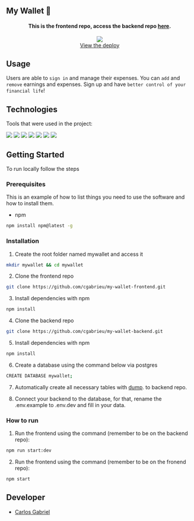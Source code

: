 ## My Wallet 👛

<div align="center">
  <h4>This is the frontend repo, access the backend repo <a href="https://mywallet-cgabrieu.vercel.app/">here</a>.</h4>
  <a href="https://mywallet-cgabrieu.vercel.app/">
    <img src="https://user-images.githubusercontent.com/25062334/144301107-9b86368f-6548-452b-8f82-37a70ca4fe98.gif">
  </a>
    <br />
    <a href="https://mywallet-cgabrieu.vercel.app/">View the deploy</a>
    <br />
</div>

## Usage

Users are able to `sign in` and manage their expenses.
You can `add` and `remove` earnings and expenses. Sign up and have `better control of your financial life`!
  

## Technologies

Tools that were used in the project:
<p>
  <img src='https://img.shields.io/badge/React-000000?style=for-the-badge&logo=react&logoColor=white'>
  <img src='https://img.shields.io/badge/styled--components-000000?style=for-the-badge&logo=styled-components&logoColor=white'>
  <img src='https://img.shields.io/badge/eslint-000000?style=for-the-badge&logo=eslint&logoColor=white'>
  <img src='https://img.shields.io/badge/npm-000000?style=for-the-badge&logo=npm&logoColor=white'>
  <img src='https://img.shields.io/badge/Cypress-000000?style=for-the-badge&logo=cypress&logoColor=white'>
  <img src='https://img.shields.io/badge/Vercel-000000?style=for-the-badge&logo=vercel&logoColor=white'>
  <img src='https://img.shields.io/badge/Heroku-000000?style=for-the-badge&logo=heroku&logoColor=white'>
</p>

<!-- GETTING STARTED -->
## Getting Started

To run locally follow the steps

### Prerequisites

This is an example of how to list things you need to use the software and how to install them.
* npm
```sh
npm install npm@latest -g
```

### Installation

1. Create the root folder named mywallet and access it
```sh
mkdir mywallet && cd mywallet
```
2. Clone the frontend repo
```sh
git clone https://github.com/cgabrieu/my-wallet-frontend.git
```
3. Install dependencies with npm
```sh
npm install
```
4. Clone the backend repo
```sh
git clone https://github.com/cgabrieu/my-wallet-backend.git
```
5. Install dependencies with npm
```sh
npm install
```
6. Create a database using the command below via postgres
```sh
CREATE DATABASE mywallet;
```
7. Automatically create all necessary tables with <a href="https://github.com/cgabrieu/my-wallet-backend/blob/main/dump.sql">dump</a>. to backend repo.

8. Connect your backend to the database, for that, rename the .env.example to .env.dev and fill in your data.

### How to run

1. Run the frontend using the command (remember to be on the backend repo): 
```sh
npm run start:dev
```
2. Run the frontend using the command (remember to be on the fronend repo): 
```sh
npm start
```

## Developer

* [Carlos Gabriel](https://github.com/cgabrieu)
